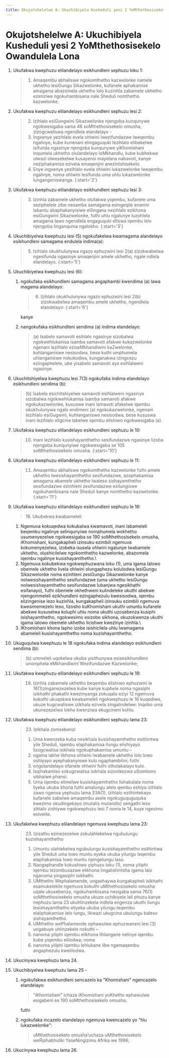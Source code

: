 ```yaml
---
title: Okujotshelelwe A: Ukuchibiyela Kusheduli yesi 2 YoMthethosisekelo Owandulela Lona
---
```


# Okujotshelelwe A: Ukuchibiyela Kusheduli yesi 2 YoMthethosisekelo Owandulela Lona

1.	Ukufakwa kwephuzu elilandelayo esikhundleni sephuzu loku 1:

	> 1. Amaqembu abhaliswe ngokomthetho kazwelonke namele ukhetho lesiGungu Sikazwelonke, kufanele aphakamise amagama abazomela ukhetho lolo kuzinhla zabamele ukhetho ezenziwe ngokuhambisana nale Sheduli nomthetho kazwelonke.

2.	Ukufakwa kwephuzu elilandelayo esikhundleni sephuzu lesi 2:

	> 2. Izihlalo esiGungwini Sikazwelonke njengoba kunqunywe ngokwesigaba sama 46 soMthethosisekelo omusha, zizogcwaliswa ngendlela elandelayo -
	>	1.	Ingxenye yezihlalo evela ohlwini lwezifundazwe lweqembu ngalinye,
    kube kunenani elingaguquki lezihlalo elibekelwe isifunda ngasinye njengoba kunqunywe yiKhomishani inqumela ukhetho olulandelayo loMkhandlu, kube kubhekwe ulwazi olwesekelwe kusayensi mayelana nabavoti, kanye neziphakamiso ezivela emaqenjini anezintshisekelo.
	>	1.	Enye ingxenye yezihlalo evela ohlwini lukazwelonke lweqembu
    ngalinye, noma ohlwini lesifunda uma uhlu lukazwelonke lungangeniswanga.
	> {:start='2'}

3.	Ukufakwa kwephuzu elilandelayo esikhundleni sephuzu lesi 3:

	> 3. Izinhla zabamele ukhetho olufakwa yiqembu, kufanele uma seziphelele zibe nesamba samagama esingeqile enanini labantu abaphakanyisiwe elilingana nezihlalo ezikhona esiGungwini Sikazwelonke, futhi uhlu ngalunye luzohlela amagama lawo ngendlela engaguquki efiswa iqembu lelo njengoba linganquma ngalokho.
	> {:start='3'}

4.	Ukuchibiyelwa kwephuzu lesi (5) ngokufakelwa kwamagama alandelayo esikhundleni samagama endulela indima(a):

	> 5. Izihlalo okukhulunywa ngazo ephuzwini lesi 2(a) zizokwabelwa ngesifunda ngasinye amaqenjini amele ukhetho, ngale ndlela elandelayo.
	> {:start='5'}

5.	Ukuchibiyelwa kwephuzu lesi (6):
	1.	ngokufaka esikhundleni samagama angaphambi kwendima (a) lawa
        magama alandelayo:

		> 6. Izihlalo okukhulunywa ngazo ephuzwini lesi 2(b) zizokwabelwa amaqembu amele ukhetho, ngendlela elandelayo: 
		> {:start='6'}
		
		kanye

	1.	nangokufaka esikhundleni sendima (a) indima elandelayo:

		> (a) Isabelo samavoti esihlalo ngasinye sizobalwa ngokwehlukanisa isamba samavoti afakwe kukazwelonke ngenani lezihlalo eziseMkhandlwini kaZwelonke, kuhlanganiswe nesisodwa, bese kuthi umphumela uhlanganiswe nokukodwa, kunganakwa izingcezu ezingaphelele, ube yisabelo samavoti aya esihlalweni ngasinye.

6.	Ukuchitshiyelwa kwephuzu lesi 7(3) ngokufaka indima elandelayo esikhundleni sendima (b):

	> (b) Isabelo esichitshiyelwe samavoti esihlalweni ngasinye sizobalwa ngokwehlukanisa isamba samavoti afakwe ngokukazwelonke, kususwe inani lamavoti afakelwe iqembu okukhulunywa ngalo endimeni (a) ngokukazwelonke, ngenani lezihlalo esiGugwini, kuhlanganiswe nesisodwa, bese kususwa inani lezihlalo eligcine labelwe iqembu elishiwo ngokwesigaba (a).

7.	Ukufakwa kwephuzu elilandelayo esikhundleni sephuzu le 10:

	> 10. Inani lezihlalo kusishayamthetho sesifundazwe ngasinye lizoba njengoba kunqunyiwe ngokwesigaba se 105 soMthethosisekelo omusha.
	> {:start='10'}

8.	Ukufakwa kwephuzu elilandelayo esikhundleni sephuzu le 11:

	> 11. Amaqembu abhaliswe ngokomthetho kazwelonke futhi amele ukhetho lwesishayamthetho sesifundazwe, azophakamisa amagama abamele ukhetho lwaleso sishayamthetho sesifundazwe ezinhleni zesifundazwe ezilungiswe ngokuhambisana nale Sheduli kanye nomthetho kazwelonke.
	> {:start='11'}

9.	Ukufakwa kwephuzu elilandelayo esikhundleni sephuzu le 16:

	> 16\. Ukubekwa kwabameleli
	>
	1.	Ngemuva kokuqedwa kokubalwa kwamavoti, inani labameleli beqembu ngalinye selinqunyiwe nomphumela wokhetho usumenyezelwe ngokwesigaba se 190 soMthethosisekelo omusha, iKhomishani, kungakapheli izinsuku ezimbili ngemuva kokumenyezelwa, izobeka isusela ohlwini ngalunye lwabamele ukhetho, olushicilelwe ngokomthetho kazwelonke, abazomela iqembu ngalinye kusishayamthetho.\\
	1.	Ngemuva kokubekwa ngokwephuzwana loku (1), uma igama lalowo obemele ukhetho livela ohlwini olungaphezu kolulodwa lesiGungu Sikazwelonke noma ezinhleni zesiGungu Sikazwelonke kanye nolwesishayamthetho sesifundazwe (uma ukhetho lesiGungu nolwesishayamthetho sesifundazwe lubanjwa ngesikhathi esifanayo), futhi obemele okhethweni kulindeleke ukuthi abekwe njengommeleli ezikhundleni ezingaphezulu kwesisodwa, iqembu elizingenise lezo kuzinhla, kungakapheli izinsuku ezimbili ngemuva kwesimemezelo leso, lizosho kuKhomishani ukuthi umuntu kufanele abekwe kususelwa koluphi uhlu noma ukuthi uzosebenza kusiphi isishayamthetho, ngokwesimo esizobe sikhona, okuzokwenza ukuthi igama lalowo obemele ukhetho licishwe kwezinye izinhla.\\
	1.	IKhomishani khona lapho izobe isishicilela uhlu lwamagama abameleli
    kusishayamthetho noma kuzishayamthetho.

10.	Ukuguqulwa kwephuzu le 18 ngokufaka indima elandelayo esikhundleni sendima (b):

	> (b) ummeleli uqokelwa ukuba yisithunywa esisesikhundleni unomphela eMkhandlwini Wezifundazwe Kazwelonke;

11.	Ukufakwa kwephuzu elilandelayo esikhundleni sephuzu le 19:

	> 19. Izinhla zabamele ukhetho beqembu elishiwo ephuzwini le 16(1)zinganezezelwa kube kanye kuphele noma ngasiphi isikhathi phakathi kwezinyanga zokuqala eziyi 12 ngemuva kokuthi ukuqokwa kwabameleli ngokwephuzu le 16 kuqediwe, ukuze kugcwaliswe izikhala ezivela zingalindelwe: Inqobo uma ukunezezelwa lokho kwenziwa ekugcineni kohlu.

12.	Ukufakwa kwephuzu elilandelayo esikhundleni sephuzu lama 23:

	> 23\. Izikhala zomsebenzi
	>
	> 1.	Uma kwenzeka kuba nesikhala kusishayamthetho esithintwa yile
    Sheduli, iqembu elaphakamisa ilungu elishiyayo lizogcwalisa isikhala
    ngokuphakamisa umuntu –
	>	1.	ogama lakhe likhona ohlwini lwabamele ukhetho lolo lowo oshiyayo ayephakanyiswe kulo ngaphambilini; futhi
	>	1.	ongolandelayo ofanele ohlwini futhi otholakalayo kulo.
	> 1.	Isiphakamiso sokugcwalisa isikhala sizonikezwa uSomlomo
    sibhalwe phansi.
	> 1.	Uma iqembu elimelwe kusishayamthetho lishabalala noma liyeka ukuba
    khona futhi amalungu alelo qembu eshiya izihlalo zawo ngenxa yephuzu
    lama 23A(1), izihlalo ezithintekayo kufanele zabelwe amaqembu asele ngokuguquguquka kwezimo okudingekayo (mutatis mutandis) sengathi lezo zihlalo zishiywe ngokwephuzu lesi 7 noma le 14, kuye ngesimo esivelile.

13.	Ukufakelwa kwephuzu elilandelayo ngemuva kwephuzu lama 23:

	> 23\. Izizathu ezinezezelwe zokulahlekelwa ngubulungu kuzishayamthetho
	>
	> 1.	Umuntu ulahlekelwa ngubulungu kusishayamthetho esithintwa yile Sheduli uma lowo muntu eyeka ukuba yilungu leqembu elaphakamisa lowo muntu njengelungu laso.
	> 1.	Nangaphandle kokushiwo yiphuzu loku (1), noma yiliphi iqembu
    lezombusazwe elikhona lingalishintsha igama lalo nganoma
    yingasiphi isikhathi.
	> 1.	UMthetho Wephalamende, ungashaywa kungakapheli isikhathi
    esamukelekile ngemuva kokuthi uMthethosisekelo omusha uqale
    ukusebenza, ngokuhambisana nesigaba sama 76(1) soMthethosisekelo
    omusha ukuze uchibiyele leli phuzu kanye nephuzu lama 23
    ukuhlinzekela indlela engenza ukuthi ilungu lesishayamthetho eliyeka
    ukuba yilungu leqembu elaliphakamise lelo lungu, likwazi ukugcina
    ubulungu baleso sishayamthetho.
	> 1.	UMthetho wePhalamende ophawulwe ephuzwaneni lesi (3) ungabuye
    uhlinzekele nokuthi –
	>	1.	nanoma yiliphi iqembu elikhona lihlangane nelinye iqembu kube
        yiqembu elilodwa; noma
	>	1.	nanoma yiliphi iqembu lehlukane libe ngamaqembu
    angaphezulu kwelilodwa.

14.	Ukucinywa kwephuzu lama 24.
15.	Ukuchibiyelwa kwephuzu lama 25 -
	1.	ngokufakwa esikhundleni sencazelo ka "Khomishani" ngencazelo elandelayo:

		> "iKhomishani" ichaza iKhomishani yoKhetho ephawulwe esigabeni se 190 soMthethosisekelo omusha; 

		futhi

	1.	ngokufaka incazelo elandelayo ngemuva kwencazelo yo "hlu lukazwelonke": 

        > uMthethosisekelo omusha’uchaza uMthethosisekelo weRiphabhuliki YaseNingizimu Afrika we 1996;

16.	Ukucinywa kwephuzu lama 26.
